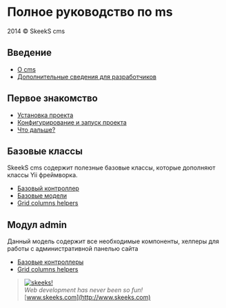 Полное руководство по ms
=============================

2014 © SkeekS cms

Введение
--------

* [О cms](intro-skeeks-cms.md)
* [Дополнительные сведения для разработчиков](additional-info-for-developers.md)

Первое знакомство
-----------------

* [Установка проекта](start-installation.md)
* [Конфигурирование и запуск проекта](start-workflow.md)
* [Что дальше?](start-looking-ahead.md)

Базовые классы
---------------
SkeekS cms содержит полезные базовые классы, которые дополняют классы Yii фреймворка.
* [Базовый контроллер](cms-base-controller.md)
* [Базовые модели](structure-overview.md)
* [Grid columns helpers](structure-overview.md)

Модул admin
-----------
Данный модель содержит все необходимые компоненты, хелперы для работы с административной панелью сайта
* [Базовые контроллеры](cms-admin-base-controller.md)
* [Grid columns helpers](structure-overview.md)



> [![skeeks!](https://gravatar.com/userimage/74431132/13d04d83218593564422770b616e5622.jpg)](http://www.skeeks.com)  
<i>Web development has never been so fun!</i>  
[www.skeeks.com](http://www.skeeks.com)
